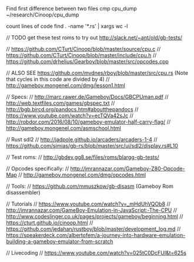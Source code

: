 Find first difference between two files
cmp cpu_dump ~/research/Cinoop/cpu_dump


count lines of code
find . -name '*.rs' | xargs wc -l

// TODO get these test roms to try out http://slack.net/~ant/old/gb-tests/

// https://github.com/CTurt/Cinoop/blob/master/source/cpu.c
// https://github.com/CTurt/Cinoop/blob/master/include/cpu.h
// https://github.com/drhelius/Gearboy/blob/master/src/opcodes.cpp

// ALSO SEE https://github.com/mvdnes/rboy/blob/master/src/cpu.rs (Note that cycles in this code are divided by 4)
// http://gameboy.mongenel.com/dmg/lesson1.html

// Specs:
// http://marc.rawer.de/Gameboy/Docs/GBCPUman.pdf
// http://web.textfiles.com/games/gbspec.txt
// http://bgb.bircd.org/pandocs.htm#aboutthepandocs
// https://www.youtube.com/watch?v=ecTQVa42sJc
// http://robdor.com/2016/08/10/gameboy-emulator-half-carry-flag/
// http://gameboy.mongenel.com/asmschool.html

// Rust sdl2
// http://jadpole.github.io/arcaders/arcaders-1-4
// https://github.com/simias/gb-rs/blob/master/src/ui/sdl2/display.rs#L10

// Test roms:
// http://gbdev.gg8.se/files/roms/blargg-gb-tests/

// Opcodes specifically:
// http://imrannazar.com/Gameboy-Z80-Opcode-Map
// http://gameboy.mongenel.com/dmg/opcodes.html

// Tools:
// https://github.com/mmuszkow/gb-disasm (Gameboy Rom disassembler)

// Tutorials
// https://www.youtube.com/watch?v=_mHdUhVQOb8
// http://imrannazar.com/GameBoy-Emulation-in-JavaScript:-The-CPU
// http://www.codeslinger.co.uk/pages/projects/gameboy/beginning.html
// https://cturt.github.io/cinoop.html
// https://github.com/jedahan/rustboy/blob/master/development_log.md
// https://speakerdeck.com/albertofem/a-journey-into-hardware-emulation-building-a-gameboy-emulator-from-scratch

// Livecoding
// https://www.youtube.com/watch?v=025tC0DcFUI&t=625s
